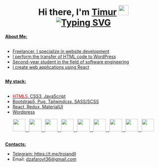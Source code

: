 <div>
  <h1 align="center">Hi there, I'm <a href="https://timur-jafarov.ru/" target="_blank">Timur</a>
  <img src="https://github.com/blackcater/blackcater/raw/main/images/Hi.gif" height="32"/>
  <div align="center">
    <a href="https://git.io/typing-svg"><img src="https://readme-typing-svg.demolab.com?font=Fira+Code&duration=2000&pause=2000&random=false&width=326&lines=%3Ch2%3EFrontend+Developer%3C%2Fh2%3E" alt="Typing SVG" />
  </div>
  </h1>
  
</div>
    
<div><strong>About Me:</strong></div>
<br>
<ul>
  <li>Freelancer, I specialize in website development</li>
  <li>I perform the transfer of HTML code to WordPress</li>
  <li>Second-year student in the field of software engineering</li>
  <li>I create web applications using React</li>
</ul>

<h2></h2>

<div><strong>My stack:</strong></div>
<br>
<ul>
  <li><span style="color: red">HTML5</span>, CSS3, JavaScript</li>
  <li>Bootstrap5, Pug, Tailwindcss, SASS/SCSS</li>
  <li>React, Redux, MaterialUI</li>
  <li>Wordpress</li>
</ul>


<div align="center">
  <img  height="40" width="40" src="https://cdn.simpleicons.org/html5/#E34F26" /> &nbsp <img  height="40" width="40" src="https://cdn.simpleicons.org/css3/#1572B6" /> &nbsp <img height="40" width="40" src="https://cdn.simpleicons.org/javascript/#F7DF1E" /> &nbsp <img height="40" width="40" src="https://cdn.simpleicons.org/bootstrap/#7952B3" />  &nbsp <img height="40" width="40" src="https://cdn.simpleicons.org/pug/#A86454" /> &nbsp <img height="40" width="40" src="https://cdn.simpleicons.org/tailwindcss/#06B6D4" /> &nbsp <img height="40" width="40" src="https://cdn.simpleicons.org/react/#61DAFB" /> &nbsp <img height="40" width="40" src="https://cdn.simpleicons.org/redux/#764ABC" /> &nbsp <img height="40" width="40" src="https://cdn.simpleicons.org/wordpress/#21759B" />
</div>

<h2></h2>

<div><strong>Contacts: </strong></div>
<ul>
  <li>Telegram: <a href="https://t.me/trojandll" target="_blank">https://t.me/trojandll</a> </li>
  <li>Email: <a href="mailto:dzafarovt36@gmail.com" target="_blank">dzafarovt36@gmail.com</a> </li>
</ul>
